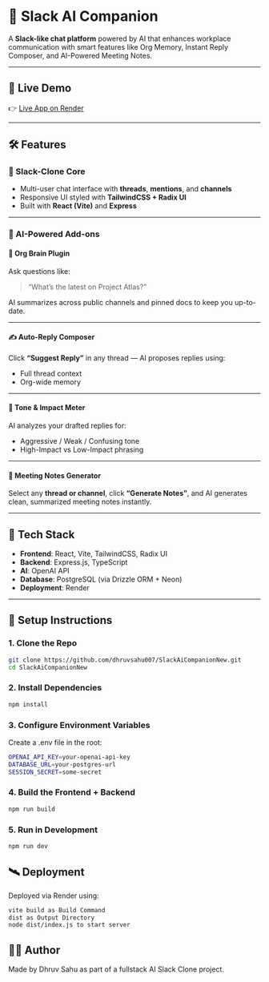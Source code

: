 # 🧠 Slack AI Companion

A **Slack-like chat platform** powered by AI that enhances workplace communication with smart features like Org Memory, Instant Reply Composer, and AI-Powered Meeting Notes.

---

## 🚀 Live Demo

👉 [Live App on Render](https://slackai-oirf.onrender.com)

---

## 🛠 Features

### 🧩 Slack-Clone Core

- Multi-user chat interface with **threads**, **mentions**, and **channels**
- Responsive UI styled with **TailwindCSS + Radix UI**
- Built with **React (Vite)** and **Express**

---

### 🤖 AI-Powered Add-ons

#### 🧠 Org Brain Plugin  
Ask questions like:  
> “What’s the latest on Project Atlas?”

AI summarizes across public channels and pinned docs to keep you up-to-date.

---

#### ✍️ Auto-Reply Composer  
Click **“Suggest Reply”** in any thread — AI proposes replies using:
- Full thread context
- Org-wide memory

---

#### 🎯 Tone & Impact Meter  
AI analyzes your drafted replies for:
- Aggressive / Weak / Confusing tone
- High-Impact vs Low-Impact phrasing

---

#### 📝 Meeting Notes Generator  
Select any **thread or channel**, click **“Generate Notes”**, and AI generates clean, summarized meeting notes instantly.

---

## 🧪 Tech Stack

- **Frontend**: React, Vite, TailwindCSS, Radix UI
- **Backend**: Express.js, TypeScript
- **AI**: OpenAI API
- **Database**: PostgreSQL (via Drizzle ORM + Neon)
- **Deployment**: Render

---

## 🧰 Setup Instructions

### 1. Clone the Repo
```bash
git clone https://github.com/dhruvsahu007/SlackAiCompanionNew.git
cd SlackAiCompanionNew
```
### 2. Install Dependencies
```bash
npm install
```
### 3. Configure Environment Variables
Create a .env file in the root:
```bash
OPENAI_API_KEY=your-openai-api-key
DATABASE_URL=your-postgres-url
SESSION_SECRET=some-secret
```
### 4. Build the Frontend + Backend
```bash
npm run build
```
### 5. Run in Development
```bash
npm run dev
```
## 🛰 Deployment
Deployed via Render using:
```bash
vite build as Build Command
dist as Output Directory
node dist/index.js to start server
```
## 🧑‍💻 Author

Made by Dhruv Sahu as part of a fullstack AI Slack Clone project.
